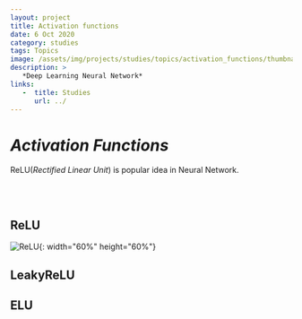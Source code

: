 ```yaml
---
layout: project
title: Activation functions
date: 6 Oct 2020
category: studies
tags: Topics
image: /assets/img/projects/studies/topics/activation_functions/thumbnail.jpg
description: >
   *Deep Learning Neural Network*
links:
   -  title: Studies
      url: ../
---
```


# *Activation Functions*


ReLU(*Rectified Linear Unit*) is popular idea in Neural Network.

<br><br>

## ReLU
![ReLU](https://drive.google.com/uc?export=view&id=1cruoM47K9fELpr9Q8lbRNg0S6PAbSYu1){: width="60%" height="60%"}

## LeakyReLU 

## ELU

